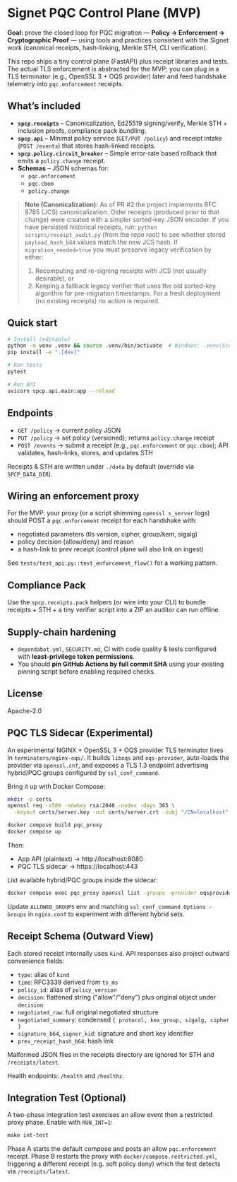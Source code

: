 
# Signet PQC Control Plane (MVP)

**Goal:** prove the closed loop for PQC migration — **Policy → Enforcement → Cryptographic Proof** — using tools and practices consistent with the Signet work (canonical receipts, hash-linking, Merkle STH, CLI verification).

This repo ships a tiny control plane (FastAPI) plus receipt libraries and tests. The actual TLS enforcement is abstracted for the MVP; you can plug in a TLS terminator (e.g., OpenSSL 3 + OQS provider) later and feed handshake telemetry into `pqc.enforcement` receipts.

## What’s included

- **`spcp.receipts`** – Canonicalization, Ed25519 signing/verify, Merkle STH + inclusion proofs, compliance pack bundling.
- **`spcp.api`** – Minimal policy service (`GET/PUT /policy`) and receipt intake (`POST /events`) that stores hash-linked receipts.
- **`spcp.policy.circuit_breaker`** – Simple error-rate based rollback that emits a `policy.change` receipt.
- **Schemas** – JSON schemas for:
  - `pqc.enforcement`
  - `pqc.cbom`
  - `policy.change`

> **Note (Canonicalization):** As of PR #2 the project implements RFC 8785 (JCS) canonicalization. Older receipts (produced prior to that change) were created with a simpler sorted-key JSON encoder. If you have persisted historical receipts, run:
> `python scripts/receipt_audit.py` (from the repo root) to see whether stored `payload_hash_b64` values match the new JCS hash. If `migration_needed=true` you must preserve legacy verification by either:
> 1. Recomputing and re-signing receipts with JCS (not usually desirable), or
> 2. Keeping a fallback legacy verifier that uses the old sorted-key algorithm for pre-migration timestamps.
> For a fresh deployment (no existing receipts) no action is required.

## Quick start

```bash
# Install (editable)
python -m venv .venv && source .venv/bin/activate  # Windows: .venv\Scripts\activate
pip install -e ".[dev]"

# Run tests
pytest

# Run API
uvicorn spcp.api.main:app --reload
```

## Endpoints

- `GET /policy` → current policy JSON
- `PUT /policy` → set policy (versioned); returns `policy.change` receipt
- `POST /events` → submit a receipt (e.g., `pqc.enforcement` or `pqc.cbom`); API validates, hash-links, stores, and updates STH

Receipts & STH are written under `./data` by default (override via `SPCP_DATA_DIR`).

## Wiring an enforcement proxy

For the MVP: your proxy (or a script shimming `openssl s_server` logs) should POST a `pqc.enforcement` receipt for each handshake with:
- negotiated parameters (tls version, cipher, group/kem, sigalg)
- policy decision (allow/deny) and reason
- a hash-link to prev receipt (control plane will also link on ingest)

See `tests/test_api.py::test_enforcement_flow()` for a working pattern.

## Compliance Pack

Use the `spcp.receipts.pack` helpers (or wire into your CLI) to bundle receipts + STH + a tiny verifier script into a ZIP an auditor can run offline.

## Supply-chain hardening

- `dependabot.yml`, `SECURITY.md`, CI with code quality & tests configured with **least-privilege token permissions**.
- You should **pin GitHub Actions by full commit SHA** using your existing pinning script before enabling required checks.

## License

Apache-2.0

## PQC TLS Sidecar (Experimental)

An experimental NGINX + OpenSSL 3 + OQS provider TLS terminator lives in `terminators/nginx-oqs/`.
It builds `liboqs` and `oqs-provider`, auto-loads the provider via `openssl.cnf`, and exposes a
TLS 1.3 endpoint advertising hybrid/PQC groups configured by `ssl_conf_command`.

Bring it up with Docker Compose:

```bash
mkdir -p certs
openssl req -x509 -newkey rsa:2048 -nodes -days 365 \
  -keyout certs/server.key -out certs/server.crt -subj "/CN=localhost"

docker compose build pqc_proxy
docker compose up
```

Then:
* App API (plaintext) → http://localhost:8080
* PQC TLS sidecar → https://localhost:443

List available hybrid/PQC groups inside the sidecar:

```bash
docker compose exec pqc_proxy openssl list -groups -provider oqsprovider
```

Update `ALLOWED_GROUPS` env and matching `ssl_conf_command Options -Groups` in `nginx.conf` to
experiment with different hybrid sets.

## Receipt Schema (Outward View)

Each stored receipt internally uses `kind`. API responses also project outward convenience fields:

- `type`: alias of `kind`
- `time`: RFC3339 derived from `ts_ms`
- `policy_id`: alias of `policy_version`
- `decision`: flattened string ("allow"/"deny") plus original object under `decision`
- `negotiated_raw`: full original negotiated structure
- `negotiated_summary`: condensed `{ protocol, kex_group, sigalg, cipher }`
- `signature_b64`, `signer_kid`: signature and short key identifier
- `prev_receipt_hash_b64`: hash link

Malformed JSON files in the receipts directory are ignored for STH and `/receipts/latest`.

Health endpoints: `/health` and `/healthz`.

## Integration Test (Optional)

A two-phase integration test exercises an allow event then a restricted proxy phase. Enable with `RUN_INT=1`:

```powershell
make int-test
```

Phase A starts the default compose and posts an allow `pqc.enforcement` receipt. Phase B restarts the proxy with `docker/compose.restricted.yml`, triggering a different receipt (e.g. soft policy deny) which the test detects via `/receipts/latest`.
